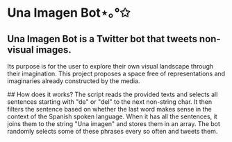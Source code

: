 # Una Imagen Bot⋆｡°✩
## Una Imagen Bot is a Twitter bot that tweets non-visual images. 
Its purpose is for the user to explore their own visual landscape through their imagination. This project proposes a space free of representations and imaginaries already constructed by the media. 

## How does it works?
The script reads the provided texts and selects all sentences starting with "de" or "del" to the next non-string char. It then filters the sentence based on whether the last word makes sense in the context of the Spanish spoken language. When it has all the sentences, it joins them to the string "Una imagen" and stores them in an array. The bot randomly selects some of these phrases every so often and tweets them.

